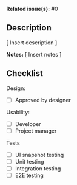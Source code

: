 **Related issue(s):** #0

## Description

[ Insert description ]

**Notes:**
[ Insert notes ]


## Checklist

Design:
  * [ ] Approved by designer

Usability:
  * [ ] Developer
  * [ ] Project manager

Tests
  <!-- remove irrelevant entries -->
  * [ ] UI snapshot testing 
  * [ ] Unit testing
  * [ ] Integration testing
  * [ ] E2E testing
